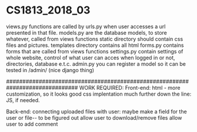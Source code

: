 # CS1813_2018_03
views.py functions are called by urls.py when user accesses a url presented in that file.
models.py are the database models, to store whatever, called from views functions
static directory should contain css files and pictures.
templates directory contains all html
forms.py contains forms that are called from views functions 
settings.py contain settings of whole website, control of what user can acces when logged in or not, directories, database e.t.c.
admin.py you can register a model so it can be tested in /admin/ (nice django thing)


##############################################################################
WORK REQUIRED:
Front-end:
html - more customization, so it looks good
css implentation
much further down the line:
JS, if needed.

Back-end:
connecting uploaded files with user:
maybe make a field for the user or file-- to be figured out
allow user to download/remove files
allow user to add comment



